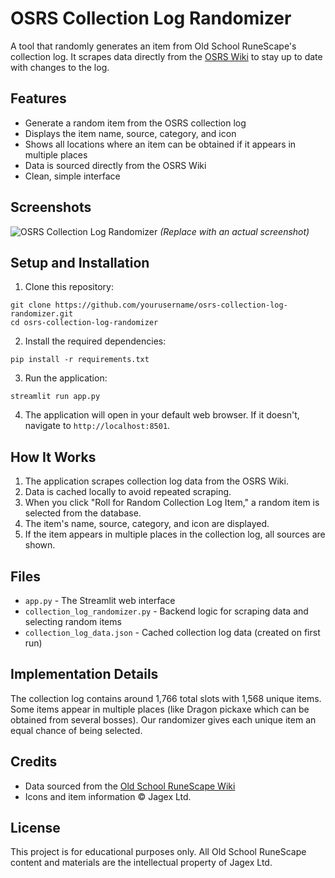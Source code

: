 # OSRS Collection Log Randomizer

A tool that randomly generates an item from Old School RuneScape's collection log. It scrapes data directly from the [OSRS Wiki](https://oldschool.runescape.wiki/w/Collection_log) to stay up to date with changes to the log.

## Features

- Generate a random item from the OSRS collection log
- Displays the item name, source, category, and icon
- Shows all locations where an item can be obtained if it appears in multiple places
- Data is sourced directly from the OSRS Wiki
- Clean, simple interface

## Screenshots

![OSRS Collection Log Randomizer](https://i.imgur.com/example.png) *(Replace with an actual screenshot)*

## Setup and Installation

1. Clone this repository:
```
git clone https://github.com/yourusername/osrs-collection-log-randomizer.git
cd osrs-collection-log-randomizer
```

2. Install the required dependencies:
```
pip install -r requirements.txt
```

3. Run the application:
```
streamlit run app.py
```

4. The application will open in your default web browser. If it doesn't, navigate to `http://localhost:8501`.

## How It Works

1. The application scrapes collection log data from the OSRS Wiki.
2. Data is cached locally to avoid repeated scraping.
3. When you click "Roll for Random Collection Log Item," a random item is selected from the database.
4. The item's name, source, category, and icon are displayed.
5. If the item appears in multiple places in the collection log, all sources are shown.

## Files

- `app.py` - The Streamlit web interface
- `collection_log_randomizer.py` - Backend logic for scraping data and selecting random items
- `collection_log_data.json` - Cached collection log data (created on first run)

## Implementation Details

The collection log contains around 1,766 total slots with 1,568 unique items. Some items appear in multiple places (like Dragon pickaxe which can be obtained from several bosses). Our randomizer gives each unique item an equal chance of being selected.

## Credits

- Data sourced from the [Old School RuneScape Wiki](https://oldschool.runescape.wiki/)
- Icons and item information © Jagex Ltd.

## License

This project is for educational purposes only. All Old School RuneScape content and materials are the intellectual property of Jagex Ltd. 